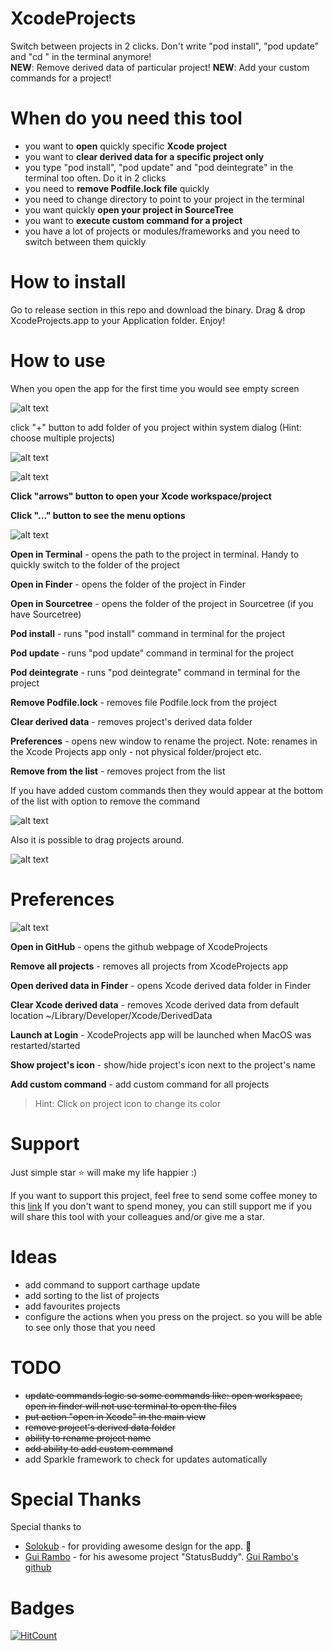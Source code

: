 # XcodeProjects
Switch between projects in 2 clicks. Don't write "pod install", "pod update" and "cd <your project>" in the terminal anymore!<br />
**NEW**: Remove derived data of particular project!
**NEW**: Add your custom commands for a project! 
  
# When do you need this tool
- you want to **open** quickly specific **Xcode project**
- you want to **clear derived data for a specific project only**
- you type "pod install", "pod update" and "pod deintegrate" in the terminal too often. Do it in 2 clicks
- you need to **remove Podfile.lock file** quickly
- you need to change directory to point to your project in the terminal 
- you want quickly **open your project in SourceTree**
- you want to **execute custom command for a project**
- you have a lot of projects or modules/frameworks and you need to switch between them quickly
  
# How to install
Go to release section in this repo and download the binary. Drag & drop XcodeProjects.app to your Application folder. Enjoy! 

# How to use 
When you open the app for the first time you would see empty screen

![alt text](Images/example_empty_list.png?raw=true)

click "+" button to add folder of you project within system dialog (Hint: choose multiple projects)

![alt text](Images/example_list_of_projects_dark.png?raw=true)

![alt text](Images/example_list_of_projects_light.png?raw=true)

**Click "arrows" button to open your Xcode workspace/project**

**Click "..." button to see the menu options** 

![alt text](Images/example_context_menu_dark.png?raw=true)

**Open in Terminal** - opens the path to the project in terminal. Handy to quickly switch to the folder of the project

**Open in Finder** - opens the folder of the project in Finder

**Open in Sourcetree** - opens the folder of the project in Sourcetree (if you have Sourcetree)

**Pod install** - runs "pod install" command in terminal for the project

**Pod update** - runs "pod update" command in terminal for the project

**Pod deintegrate** - runs "pod deintegrate" command in terminal for the project

**Remove Podfile.lock** - removes file Podfile.lock from the project

**Clear derived data** - removes project's derived data folder

**Preferences** - opens new window to rename the project. Note: renames in the Xcode Projects app only - not physical folder/project etc.

**Remove from the list** - removes project from the list

If you have added custom commands then they would appear at the bottom of the list with option to remove the command

![alt text](Images/custom_command.png?raw=true)

Also it is possible to drag projects around.

![alt text](Images/example_drag_and_drop_dark.png?raw=true)

# Preferences

![alt text](Images/preferences_dark.png?raw=true)

**Open in GitHub** - opens the github webpage of  XcodeProjects

**Remove all projects** - removes all projects from XcodeProjects app

**Open derived data in Finder** - opens Xcode derived data folder in Finder

**Clear Xcode derived data** - removes Xcode derived data from default location ~/Library/Developer/Xcode/DerivedData

**Launch at Login** - XcodeProjects app will be launched when MacOS was restarted/started

**Show project's icon** - show/hide project's icon next to the project's name

**Add custom command** - add custom command for all projects

> Hint: Click on project icon to change its color

# Support
Just simple star ⭐️ will make my life happier :) 

If you want to support this project, feel free to send some coffee money to this [link](https://paypal.me/dkalachniuk)
If you don't want to spend money, you can still support me if you will share this tool with your colleagues and/or give me a star.

# Ideas
- add command to support carthage update
- add sorting to the list of projects
- add favourites projects
- configure the actions when you press on the project. so you will be able to see only those that you need

# TODO
- ~~update commands logic so some commands like: open workspace, open in finder will not use terminal to open the files~~
- ~~put action "open in Xcode" in the main view~~
- ~~remove project's derived data folder~~
- ~~ability to rename project name~~
- ~~add ability to add custom command~~
- add Sparkle framework to check for updates automatically

# Special Thanks
Special thanks to 
- [Solokub](https://github.com/Solokub) - for providing awesome design for the app. 🥳
- [Gui Rambo](https://gumroad.com/insidegui) - for his awesome project "StatusBuddy". [Gui Rambo's github](https://github.com/insidegui)

# Badges
[![HitCount](http://hits.dwyl.com/DKalachniuk/XcodeProjects.svg)](http://hits.dwyl.com/DKalachniuk/XcodeProjects)
